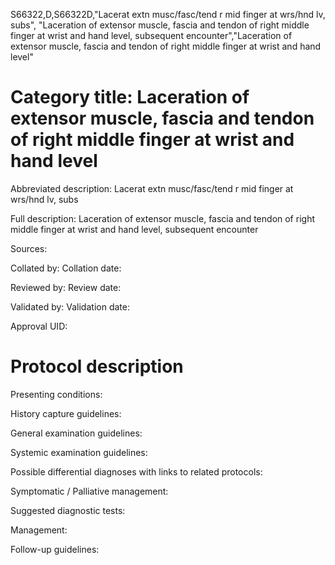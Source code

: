S66322,D,S66322D,"Lacerat extn musc/fasc/tend r mid finger at wrs/hnd lv, subs", "Laceration of extensor muscle, fascia and tendon of right middle finger at wrist and hand level, subsequent encounter","Laceration of extensor muscle, fascia and tendon of right middle finger at wrist and hand level"
# Category title: Laceration of extensor muscle, fascia and tendon of right middle finger at wrist and hand level

Abbreviated description: Lacerat extn musc/fasc/tend r mid finger at wrs/hnd lv, subs

Full description: Laceration of extensor muscle, fascia and tendon of right middle finger at wrist and hand level, subsequent encounter

Sources:

Collated by:
Collation date:

Reviewed by:
Review date:

Validated by:
Validation date:

Approval UID:

# Protocol description

Presenting conditions:

History capture guidelines:

General examination guidelines:

Systemic examination guidelines:

Possible differential diagnoses with links to related protocols:

Symptomatic / Palliative management:

Suggested diagnostic tests:

Management:

Follow-up guidelines:
